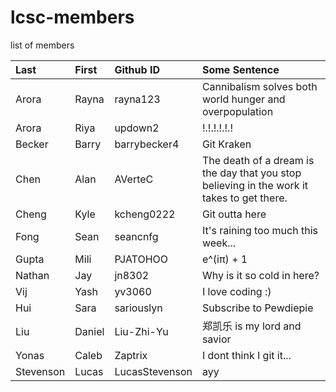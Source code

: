 # lcsc-members
list of members

| Last | First | Github ID | Some Sentence |
| :---      | :---       | :---      | :---          |
| Arora | Rayna | rayna123 | Cannibalism solves both world hunger and overpopulation |
| Arora | Riya | updown2 | !.!.!.!.!.! |
| Becker | Barry | barrybecker4 | Git Kraken |
| Chen | Alan | AVerteC | The death of a dream is the day that you stop believing in the work it takes to get there. |
| Cheng | Kyle | kcheng0222 | Git outta here |
| Fong | Sean | seancnfg | It's raining too much this week... |
| Gupta | Mili | PJATOHOO | e^(iπ) + 1 |
| Nathan | Jay | jn8302 | Why is it so cold in here? | 
| Vij | Yash | yv3060 | I love coding :) |
| Hui | Sara | sariouslyn | Subscribe to Pewdiepie |
| Liu | Daniel |Liu-Zhi-Yu | 郑凯乐 is my lord and savior |
| Yonas | Caleb | Zaptrix | I dont think I git it... |
| Stevenson | Lucas | LucasStevenson | ayy |
